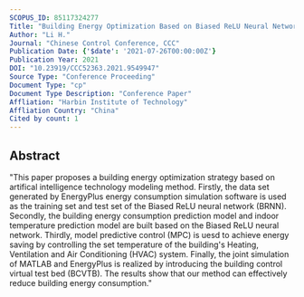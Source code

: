 ```yaml
---
SCOPUS_ID: 85117324277
Title: "Building Energy Optimization Based on Biased ReLU Neural Network"
Author: "Li H."
Journal: "Chinese Control Conference, CCC"
Publication Date: {'$date': '2021-07-26T00:00:00Z'}
Publication Year: 2021
DOI: "10.23919/CCC52363.2021.9549947"
Source Type: "Conference Proceeding"
Document Type: "cp"
Document Type Description: "Conference Paper"
Affliation: "Harbin Institute of Technology"
Affliation Country: "China"
Cited by count: 1
---
```


## Abstract
"This paper proposes a building energy optimization strategy based on artifical intelligence technology modeling method. Firstly, the data set generated by EnergyPlus energy consumption simulation software is used as the training set and test set of the Biased ReLU neural network (BRNN). Secondly, the building energy consumption prediction model and indoor temperature prediction model are built based on the Biased ReLU neural network. Thirdly, model predictive control (MPC) is uesd to achieve energy saving by controlling the set temperature of the building's Heating, Ventilation and Air Conditioning (HVAC) system. Finally, the joint simulation of MATLAB and EnergyPlus is realized by introducing the building control virtual test bed (BCVTB). The results show that our method can effectively reduce building energy consumption."
